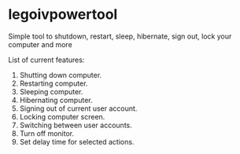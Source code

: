 legoivpowertool
===============

Simple tool to shutdown, restart, sleep, hibernate, sign out, lock your computer and more

List of current features:
1. Shutting down computer.
2. Restarting computer.
3. Sleeping computer.
4. Hibernating computer.
5. Signing out of current user account.
6. Locking computer screen.
7. Switching between user accounts.
8. Turn off monitor.
9. Set delay time for selected actions.

